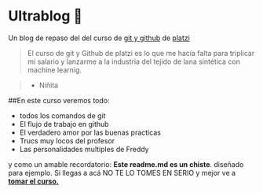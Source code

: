 # Ultrablog 💚
Un blog de repaso del del curso de [git y github](https://platzi.com/cursos/git-github/ "git y github") de [platzi](https://platzi.com "platzi")
> El curso de git y Github de platzi es lo que me hacía falta para triplicar mi salario y lanzarme a la industria del tejido de lana sintética con machine learnig.

> - Niñita

##En este curso veremos todo:
* todos los comandos de git
* El flujo de trabajo en github
* El verdadero amor por las buenas practicas
* Trucs muy locos del profesor
* Las personalidades multiples de Freddy

y como un amable recordatorio: **Este readme.md es un chiste**. diseñado para ejemplo. Si llegas a acá NO TE LO TOMES EN SERIO y mejor ve a[ **tomar el curso.**](https://platzi.com/cursos/git-github/ " tomar el curso.")
